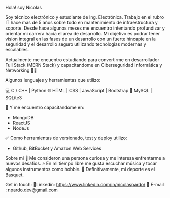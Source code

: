 Hola! soy Nicolas

Soy técnico electrónico y estudiante de Ing. Electrónica.
Trabajo en el rubro IT hace mas de 5 años sobre todo en mantenimiento de infraestructura y soporte.
Desde hace algunos meses me encuentro intentando profundizar y orientar mi carrera hacia el área de desarrollo.
Mi objetivo es podrar tener vision integral en las fases de un desarrollo con un fuerte hincapíe en la seguridad y el desarrollo seguro utilizando tecnologias modernas y escalables.

Actualmente me encuentro estudiando para convertirme en desarrollador Full Stack (MERN Stack)  y capacitandome en Ciberseguridad informática y Networking 💪🏼

Algunos lenguajes y herramientas que utilizo:

💻   C / C++ | Python
🌐   HTML | CSS | JavaScript | Bootstrap 
📂  MySQL  |  SQLite3
 
🔭 Y me encuentro capacitandome en: 
 - MongoDB
 - ReactJS 
 - NodeJs
 
 ✅  Como herramientas de versionado, test y deploy utilizo:
 - Github, BitBucket y Amazon Web Services

Sobre mi
🤔   Me consideron una persona curiosa y me interesa enfrentarme a nuevos desafios.
🎶   En mi tiempo libre me gusta escuchar música y tocar algunos instrumentos como hobbie.
🏀   Definitivamente, mi deporte es el Basquet.

Get in touch:
🔹Linkedin: https://www.linkedin.com/in/nicolaspardo/
🔹 E-mail : npardo.dev@gmail.com
